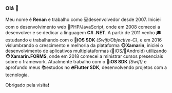 ### Olá 👋

Meu nome é <b>Renan</b> e trabalho como :computer:desenvolvedor desde 2007. Iniciei com o desenvolvimento web :space_invader:PHP/JavaScript, onde em 2008 comecei a desenvolver e se dedicar a linguagem <b>C# .NET</b>. A partir de 2011 venho :mortar_board:estudando e trabalhando com o :iphone:<b>iOS SDK</b> <i>(Swift/Objective-C)</i>, e em 2016 vislumbrando o crescimento e melhoria da plataforma :monkey_face:<b>Xamarin</b>, iniciei o desenvolvimento de aplicativos multiplataformas (:apple:iOS/:lollipop:Android) utilizando :monkey_face:<b>Xamarin.FORMS</b>, onde em 2018 comecei a ministrar cursos presenciais sobre o framework. Atualmente trabalho com o :iphone:<b>iOS SDK</b> <i>(Swift)</i> e aprofundo meus :books:estudos no <b>:fire:Flutter SDK</b>, desenvolvendo projetos com a tecnologia.

Obrigado pela visita:heavy_exclamation_mark:
